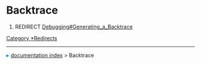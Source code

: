 # Backtrace
1.  REDIRECT [Debugging#Generating_a\_Backtrace](Debugging#Generating_a_Backtrace.md)



[Category   *Redirects](Category_Redirects.md)



---
![](images/Right_arrow.png) [documentation index](../README.md) > Backtrace
